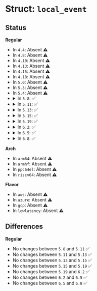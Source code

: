 # Struct: <code>local_event</code>

## Status
<b>Regular</b>
<ul>
<li>
In <code>4.4</code>: Absent ⚠️
</li>
<li>
In <code>4.8</code>: Absent ⚠️
</li>
<li>
In <code>4.10</code>: Absent ⚠️
</li>
<li>
In <code>4.13</code>: Absent ⚠️
</li>
<li>
In <code>4.15</code>: Absent ⚠️
</li>
<li>
In <code>4.18</code>: Absent ⚠️
</li>
<li>
In <code>5.0</code>: Absent ⚠️
</li>
<li>
In <code>5.3</code>: Absent ⚠️
</li>
<li>
In <code>5.4</code>: Absent ⚠️
</li>
<li>
<details>
<summary>In <code>5.8</code>: ✅</summary>

```c
struct local_event {
    local_lock_t lock;
    __u32 count;
};
```
</details>
</li>
<li>
<details>
<summary>In <code>5.11</code>: ✅</summary>

```c
struct local_event {
    local_lock_t lock;
    __u32 count;
};
```
</details>
</li>
<li>
<details>
<summary>In <code>5.13</code>: ✅</summary>

```c
struct local_event {
    local_lock_t lock;
    __u32 count;
};
```
</details>
</li>
<li>
<details>
<summary>In <code>5.15</code>: ✅</summary>

```c
struct local_event {
    local_lock_t lock;
    __u32 count;
};
```
</details>
</li>
<li>
<details>
<summary>In <code>5.19</code>: ✅</summary>

```c
struct local_event {
    local_lock_t lock;
    __u32 count;
};
```
</details>
</li>
<li>
<details>
<summary>In <code>6.2</code>: ✅</summary>

```c
struct local_event {
    local_lock_t lock;
    __u32 count;
};
```
</details>
</li>
<li>
<details>
<summary>In <code>6.5</code>: ✅</summary>

```c
struct local_event {
    local_lock_t lock;
    __u32 count;
};
```
</details>
</li>
<li>
<details>
<summary>In <code>6.8</code>: ✅</summary>

```c
struct local_event {
    local_lock_t lock;
    __u32 count;
};
```
</details>
</li>
</ul>
<b>Arch</b>
<ul>
<li>
In <code>arm64</code>: Absent ⚠️
</li>
<li>
In <code>armhf</code>: Absent ⚠️
</li>
<li>
In <code>ppc64el</code>: Absent ⚠️
</li>
<li>
In <code>riscv64</code>: Absent ⚠️
</li>
</ul>
<b>Flavor</b>
<ul>
<li>
In <code>aws</code>: Absent ⚠️
</li>
<li>
In <code>azure</code>: Absent ⚠️
</li>
<li>
In <code>gcp</code>: Absent ⚠️
</li>
<li>
In <code>lowlatency</code>: Absent ⚠️
</li>
</ul>

## Differences
<b>Regular</b>
<ul>
<li>
No changes between <code>5.8</code> and <code>5.11</code> ✅
</li>
<li>
No changes between <code>5.11</code> and <code>5.13</code> ✅
</li>
<li>
No changes between <code>5.13</code> and <code>5.15</code> ✅
</li>
<li>
No changes between <code>5.15</code> and <code>5.19</code> ✅
</li>
<li>
No changes between <code>5.19</code> and <code>6.2</code> ✅
</li>
<li>
No changes between <code>6.2</code> and <code>6.5</code> ✅
</li>
<li>
No changes between <code>6.5</code> and <code>6.8</code> ✅
</li>
</ul>
